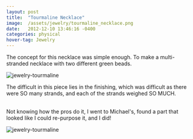```yaml
---
layout: post
title:  "Tourmaline Necklace"
image:	/assets/jewelry/tourmaline_necklace.png
date:   2012-12-10 13:46:16 -0400
categories: physical
hover-tag: Jewelry
---
```

The concept for this necklace was simple enough. To make a multi-stranded necklace with two different green beads. 


![jewelry-tourmaline](/assets/jewelry/tourmaline_necklace.png)

The difficult in this piece lies in the finishing, which was difficult as there were SO many strands, and each of the strands weighed SO MUCH. 
<br><br>

Not knowing how the pros do it, I went to Michael's, found a part that looked like I could re-purpose it, and I did!

![jewelry-tourmaline](/assets/jewelry/tourmaline_necklace_closeup.png)